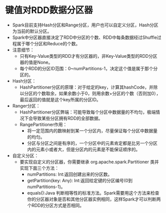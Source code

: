 # 键值对RDD数据分区器

  - Spark目前支持Hash分区和Range分区，用户也可以自定义分区，Hash分区为当前的默认分区。
  - Spark中分区器直接决定了RDD中分区的个数、RDD中每条数据经过Shuffle过程属于哪个分区和Reduce的个数。
  - 注意细节：
    - 只有Key-Value类型的RDD才有分区器的，非Key-Value类型的RDD分区器的值是None。
    - 每个RDD的分区ID范围：0~numPartitions-1，决定这个值是属于那个分区的。
  - Hash分区：
    - HashPartitioner分区的原理：对于给定的key，计算其hashCode，并除以分区的个数取余，如果余数小于0，则用余数+分区的个数（否则加0），最后返回的值就是这个key所属的分区ID。
  - Ranger分区：
    - HashPartitioner分区弊端：可能导致每个分区中数据量的不均匀，极端情况下会导致某些分区拥有RDD的全部数据。
    - RangePartitioner作用：
      - 将一定范围内的数映射到某一个分区内，尽量保证每个分区中数据量的均匀。
      - 分区与分区之间是有序的，一个分区中的元素肯定都是比另一个分区内的元素小或者大，但是分区内的元素是不能保证顺序的。
  - 自定义分区：
    - 要实现自定义的分区器，你需要继承 org.apache.spark.Partitioner 类并实现下面三个方法：
      - numPartitions: Int:返回创建出来的分区数。
      - getPartition(key: Any): Int:返回给定键的分区编号(0到numPartitions-1)。
      - equals():Java 判断相等性的标准方法。Spark需要用这个方法来检查你的分区器对象是否和其他分区器实例相同，这样Spark才可以判断两个RDD的分区方式是否相同。
      
      
  
